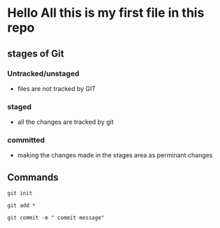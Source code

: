 # Hello All this is my first file in this repo

## stages of Git 

### Untracked/unstaged
  - files are not tracked by GIT

### staged 
  - all the changes are tracked by git 

### committed 
  - making the changes made in the stages area as perminant changes 


## Commands

`git init`

`git add *`

`git commit -m " commit message"`


